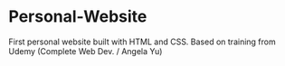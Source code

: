 # Personal-Website
First personal website built with HTML and CSS. Based on training from Udemy (Complete Web Dev. / Angela Yu)
